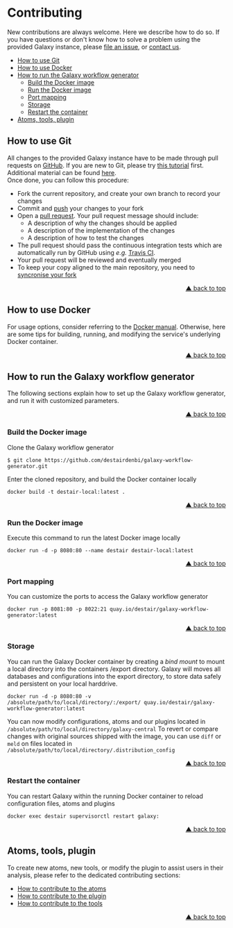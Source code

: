 # Contributing

New contributions are always welcome. Here we describe how to do so. If you have questions or don't know how to solve a problem using the provided Galaxy instance, please [file an issue](https://github.com/destairdenbi/galaxy-modular-workflow-generator/issues), or [contact us](https://destair.bioinf.uni-leipzig.de/about/).

- [How to use Git](#how-to-use-git)
- [How to use Docker](#how-to-use-docker)
- [How to run the Galaxy workflow generator](#how-to-run-the-galaxy-workflow-generator)
  - [Build the Docker image](#build-the-docker-image)
  - [Run the Docker image](#run-the-docker-image)
  - [Port mapping](#port-mapping)
  - [Storage](#storage)
  - [Restart the container](#restart-the-container)
- [Atoms, tools, plugin](##atoms-tools-plugin)


## How to use Git

All changes to the provided Galaxy instance have to be made through pull requests on [GitHub](https://github.com/). 
If you are new to Git, please try [this tutorial](https://try.github.com/) first. Additional material can be found [here](https://help.github.com/articles/good-resources-for-learning-git-and-github/).  
Once done, you can follow this procedure:

- Fork the current repository, and create your own branch to record your changes
- Commit and [push](https://help.github.com/articles/pushing-to-a-remote/) your changes to your fork
- Open a [pull request](https://help.github.com/articles/creating-a-pull-request/). Your pull request message should include:
  - A description of why the changes should be applied
  - A description of the implementation of the changes
  - A description of how to test the changes
- The pull request should pass the continuous integration tests which are automatically run by GitHub using *e.g.* [Travis CI](https://travis-ci.org/).
- Your pull request will be reviewed and eventually merged
- To keep your copy aligned to the main repository, you need to [syncronise your fork](https://help.github.com/articles/syncing-a-fork/)
<p align="right"><a href="#top">&#x25B2; back to top</a></p>


## How to use Docker

For usage options, consider referring to the [Docker manual](https://docs.docker.io/). Otherwise, here are some tips for building, running, and modifying the service's underlying Docker container.
<p align="right"><a href="#top">&#x25B2; back to top</a></p>


## How to run the Galaxy workflow generator

The following sections explain how to set up the Galaxy workflow generator, and run it with customized parameters.
<p align="right"><a href="#top">&#x25B2; back to top</a></p>


### Build the Docker image

Clone the Galaxy workflow generator
```
$ git clone https://github.com/destairdenbi/galaxy-workflow-generator.git
```

Enter the cloned repository, and build the Docker container locally
```
docker build -t destair-local:latest .
```
<p align="right"><a href="#top">&#x25B2; back to top</a></p>



### Run the Docker image

Execute this command to run the latest Docker image locally

```
docker run -d -p 8080:80 --name destair destair-local:latest
```
<p align="right"><a href="#top">&#x25B2; back to top</a></p>


### Port mapping

You can customize the ports to access the Galaxy workflow generator
```
docker run -p 8081:80 -p 8022:21 quay.io/destair/galaxy-workflow-generator:latest
```
<p align="right"><a href="#top">&#x25B2; back to top</a></p>


### Storage
You can run the Galaxy Docker container by creating a *bind mount* to mount a local directory into the containers /export directory. Galaxy will moves all databases and configurations into the export directory, to store data safely and persistent on your local harddrive.
```
docker run -d -p 8080:80 -v /absolute/path/to/local/directory/:/export/ quay.io/destair/galaxy-workflow-generator:latest
```
You can now modify configurations, atoms and our plugins located in ``/absolute/path/to/local/directory/galaxy-central``
To revert or compare changes with original sources shipped with the image, you can use ``diff`` or ``meld`` on files located in ``/absolute/path/to/local/directory/.distribution_config``
<p align="right"><a href="#top">&#x25B2; back to top</a></p>


### Restart the container

You can restart Galaxy within the running Docker container to reload configuration files, atoms and plugins
```
docker exec destair supervisorctl restart galaxy:
```
<p align="right"><a href="#top">&#x25B2; back to top</a></p>


## Atoms, tools, plugin

To create new atoms, new tools, or modify the plugin to assist users in their analysis, please refer to the dedicated contributing sections:
- [How to contribute to the atoms](https://github.com/destairdenbi/galaxy-atoms)
- [How to contribute to the plugin](https://github.com/destairdenbi/galaxy-webhooks)
- [How to contribute to the tools](https://github.com/destairdenbi/galaxy-tools)
<p align="right"><a href="#top">&#x25B2; back to top</a></p>
